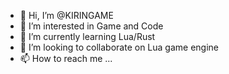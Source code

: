 - 👋 Hi, I’m @KIRINGAME
- 👀 I’m interested in Game and Code
- 🌱 I’m currently learning Lua/Rust
- 💞️ I’m looking to collaborate on Lua game engine
- 📫 How to reach me ...

<!---
KIRINGAME/KIRINGAME is a ✨ special ✨ repository because its `README.md` (this file) appears on your GitHub profile.
You can click the Preview link to take a look at your changes.
--->
